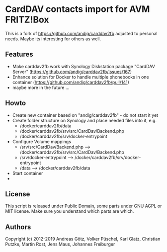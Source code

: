 # CardDAV contacts import for AVM FRITZ!Box
This is a fork of https://github.com/andig/carddav2fb adjusted to personal needs. Maybe its interesting for others as well.

## Features
- Make carddav2fb work with Synology Diskstation package "CardDAV Server" (https://github.com/andig/carddav2fb/issues/167)
- Enhance solution for Docker to handle multiple phonebooks in one container (https://github.com/andig/carddav2fb/pull/141)
- maybe more in the future ...

## Howto
- Create new container based on "andig/carddav2fb" - do not start it yet
- Create folder structure on Synology and place needed files into it, e.g.
  - /docker/carddav2fb/data
  - /docker/carddav2fb/srv/src/CardDav/Backend.php
  - /docker/carddav2fb/srv/docker-entrypoint
- Configure Volume mappings
  - /srv/src/CardDav/Backend.php --> /docker/carddav2fb/srv/src/CardDav/Backend.php
  - /srv/docker-entrypoint --> /docker/carddav2fb/srv/docker-entrypoint
  - /data --> /docker/carddav2fb/data
- Start container
- 


## License
This script is released under Public Domain, some parts under GNU AGPL or MIT license. Make sure you understand which parts are which.

## Authors
Copyright (c) 2012-2019 Andreas Götz, Volker Püschel, Karl Glatz, Christian Putzke, Martin Rost, Jens Maus, Johannes Freiburger
